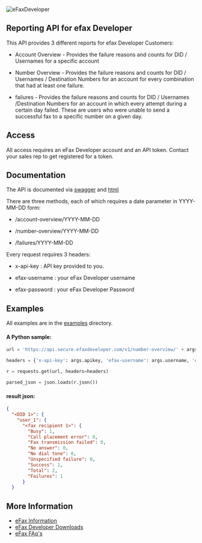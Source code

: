 ![eFaxDeveloper](https://secure.efaxdeveloper.com/efaxdev/img/developerLogo-sm.gif)

## Reporting API for efax Developer

This API provides 3 different reports for efax Developer Customers:

* Account Overview - Provides the failure reasons and counts for DID / Usernames for a specific account

* Number Overview - Provides the failure reasons and counts for DID / Usernames / Destination Numbers for an account for every combination that had at least one failure.

* failures - Provides the failure reasons and counts for DID / Usernames /Destination Numbers for an account in which every attempt during a certain day failed.  These are users who were unable to send a successful fax to a specific number on a given day.

## Access

All access requires an eFax Developer account and an API token.  Contact your sales rep to get registered for a token.

## Documentation

The API is documented via [swagger](swagger/eFaxDeveloperReportingAPI.json) and [html](docs/index.html)

There are three methods, each of which requires a date parameter in YYYY-MM-DD form:

* /account-overview/YYYY-MM-DD

* /number-overview/YYYY-MM-DD

* /failures/YYYY-MM-DD

Every request requires 3 headers:

* x-api-key : API key provided to you.

* efax-username : your eFax Developer username

* efax-password : your eFax Developer Password

## Examples 

All examples are in the [examples](examples/) directory.

#### A Python sample:
```python
url = 'https://api.secure.efaxdeveloper.com/v1/number-overview/' + args.date

headers = {'x-api-key': args.apikey, 'efax-username': args.username, 'efax-password' : args.password}

r = requests.get(url, headers=headers)

parsed_json = json.loads(r.json())
```

#### result json:

```json
{
  "<DID 1>": {
    "user_1": {
      "<fax recipient 1>": {
        "Busy": 1,
        "Call placement error": 0,
        "Fax transmission failed": 0,
        "No answer": 0,
        "No dial tone": 0,
        "Unspecified failure": 0,
        "Success": 1,
        "Total": 2,
        "Failures": 1
      }
  }
```

## More Information
* [eFax Information](https://enterprise.efax.com/online-fax-services/fax-api)
* [eFax Developer Downloads](https://secure.efaxdeveloper.com/downloads.jsp)
* [eFax FAq's](http://www.efaxdeveloper.com/faq)

